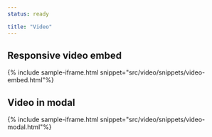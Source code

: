 ```yaml
---
status: ready

title: "Video"
---
```


## Responsive video embed

{% include sample-iframe.html snippet="src/video/snippets/video-embed.html"%}

## Video in modal

{% include sample-iframe.html snippet="src/video/snippets/video-modal.html"%}
